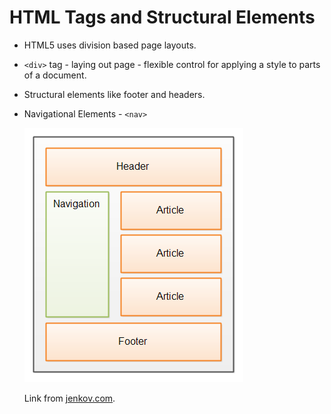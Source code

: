 # HTML Tags and Structural Elements

* HTML5 uses division based page layouts.
* `<div>` tag - laying out page - flexible control for applying a style to parts of a document.
* Structural elements like footer and headers.
* Navigational Elements - `<nav>`

  ![html5-structural.png](/assets/html5-structural.png)

  Link from [jenkov.com](https://jenkov.com/tutorials/html5/nav.html).
